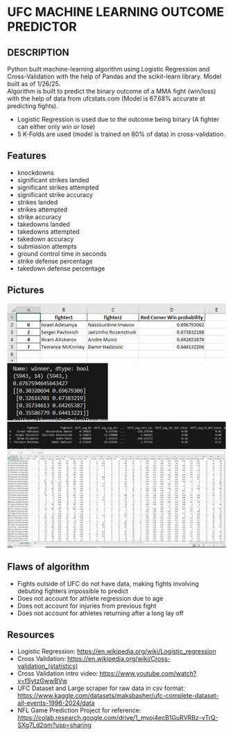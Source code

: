 # UFC MACHINE LEARNING OUTCOME PREDICTOR

## DESCRIPTION
Python built machine-learning algorithm using Logistic Regression and Cross-Validation with the help of Pandas and the scikit-learn library. Model built as of 1/26/25.  
Algorithm is built to predict the binary outcome of a MMA fight (win/loss) with the help of data from ufcstats.com (Model is 67.68% accurate at predicting fights).
- Logistic Regression is used due to the outcome being binary (A fighter can either only win or lose)
- 5 K-Folds are used (model is trained on 80% of data) in cross-validation.

## Features
- knockdowns
- significant strikes landed
- significant strikes attempted
- significant strike accuracy
- strikes landed
- strikes attempted
- strike accuracy
- takedowns landed
- takedowns attempted
- takedown accuracy
- submission attempts
- ground control time in seconds
- strike defense percentage
- takedown defense percentage

## Pictures
![1](pic1.JPG)
![2](pic2.JPG)
![3](pic3.JPG)
![4](pic4.JPG)

## Flaws of algorithm
- Fights outside of UFC do not have data, making fights involving debuting fighters impossible to predict
- Does not account for athlete regression due to age
- Does not account for injuries from previous fight
- Does not account for athletes returning after a long lay off

## Resources
- Logistic Regression: https://en.wikipedia.org/wiki/Logistic_regression
- Cross Validation: https://en.wikipedia.org/wiki/Cross-validation_(statistics)
- Cross Validation intro video: https://www.youtube.com/watch?v=fSytzGwwBVw
- UFC Dataset and Large scraper for raw data in csv format: https://www.kaggle.com/datasets/maksbasher/ufc-complete-dataset-all-events-1996-2024/data
- NFL Game Prediction Project for reference: https://colab.research.google.com/drive/1_myoj4ecB1GuRVRBz-vTrQ-SXg7Ld2qm?usp=sharing
